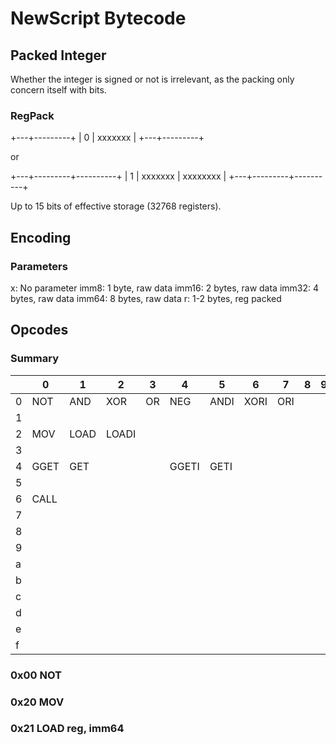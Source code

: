 # NewScript Bytecode

## Packed Integer

Whether the integer is signed or not is irrelevant, as the packing only concern itself with bits.

### RegPack

+---+---------+
| 0 | xxxxxxx |
+---+---------+

or

+---+---------+----------+
| 1 | xxxxxxx | xxxxxxxx |
+---+---------+----------+

Up to 15 bits of effective storage (32768 registers).

## Encoding

### Parameters

x:      No parameter
imm8:   1 byte, raw data
imm16:  2 bytes, raw data
imm32:  4 bytes, raw data
imm64:  8 bytes, raw data
r:      1-2 bytes, reg packed

## Opcodes

### Summary

|   |   0   |   1   |   2   |   3   |   4   |   5   |   6   |   7   |   8   |   9   |   a   |   b   |   c   |   d   |   e   |   f   |
|---|-------|-------|-------|-------|-------|-------|-------|-------|-------|-------|-------|-------|-------|-------|-------|-------|
| 0 |  NOT  |  AND  |  XOR  |  OR   |  NEG  | ANDI  | XORI  |  ORI  |       |       |       |       |       |       |       |       |
| 1 |       |       |       |       |       |       |       |       |       |       |       |       |       |       |       |       |
| 2 |  MOV  | LOAD  | LOADI |       |       |       |       |       |       |       |       |       |       |       |       |       |
| 3 |       |       |       |       |       |       |       |       |       |       |       |       |       |       |       |       |
| 4 | GGET  |  GET  |       |       | GGETI | GETI  |       |       |       |       |       |       |       |       |       |       |
| 5 |       |       |       |       |       |       |       |       |       |       |       |       |       |       |       |       |
| 6 | CALL  |       |       |       |       |       |       |       |       |       |       |       |       |       |       |       |
| 7 |       |       |       |       |       |       |       |       |       |       |       |       |       |       |       |       |
| 8 |       |       |       |       |       |       |       |       |       |       |       |       |       |       |       |       |
| 9 |       |       |       |       |       |       |       |       |       |       |       |       |       |       |       |       |
| a |       |       |       |       |       |       |       |       |       |       |       |       |       |       |       |       |
| b |       |       |       |       |       |       |       |       |       |       |       |       |       |       |       |       |
| c |       |       |       |       |       |       |       |       |       |       |       |       |       |       |       |       |
| d |       |       |       |       |       |       |       |       |       |       |       |       |       |       |       |       |
| e |       |       |       |       |       |       |       |       |       |       |       |       |       |       |       |       |
| f |       |       |       |       |       |       |       |       |       |       |       |       |       |       |       |       |

### 0x00 NOT

### 0x20 MOV

### 0x21 LOAD reg, imm64



